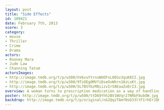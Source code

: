 ```yaml
---
layout: post
title: "Side Effects"
id: 109421
date: February 7th, 2013
score: 3
category:
- movie
- Thriller
- Crime
- Drama
actors:
- Rooney Mara
- Jude Law
- Channing Tatum
actorsImages:
- http://image.tmdb.org/t/p/w300/hV6vuYtrnxWUOFsL0EGv3quK8II.jpg
- http://image.tmdb.org/t/p/w300/9TzOEgOMVfiDseOvWhrn18zLxKt.jpg
- http://image.tmdb.org/t/p/w300/5L7BSYbzM8iizvIrS8EaaZoDrI3.jpg
overview: A woman turns to prescription medication as a way of handling her anxiety concerning her husband's upcoming release from prison.
poster: http://image.tmdb.org/t/p/w500/ttD69Yhh2BV1WVqr27NRbF8ubOW.jpg
backdrop: http://image.tmdb.org/t/p/original/nG2QqzTAmfNsD33ltFIrhErJQh9.jpg
---
```


